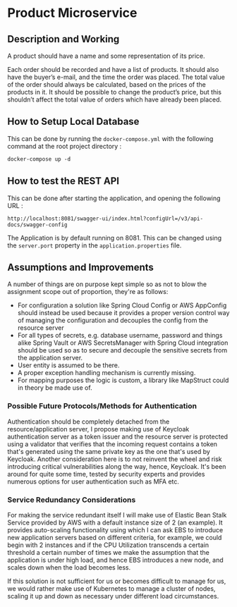 # Product Microservice
## Description and Working
A product should have a name and some representation of its price.

Each order should be recorded and have a list of products. It should also have the buyer’s e-mail, and the
time the order was placed. The total value of the order should always be calculated, based on the prices
of the products in it.
It should be possible to change the product’s price, but this shouldn’t affect the total value of orders which
have already been placed.

## How to Setup Local Database
This can be done by running the `docker-compose.yml` with the following command at the root project directory : 
```dockerfile
docker-compose up -d
```

## How to test the REST API 
This can be done after starting the application, and opening the following URL : 
```
http://localhost:8081/swagger-ui/index.html?configUrl=/v3/api-docs/swagger-config
```
The Application is by default running on 8081. This can be changed using the `server.port` property in the `application.properties` file.

## Assumptions and Improvements
A number of things are on purpose kept simple so as not to blow the assignment scope out of proportion, they're as follows:

* For configuration a solution like Spring Cloud Config or AWS AppConfig should instead be used because it provides a proper version control way of managing the configuration and decouples the config from the resource server
* For all types of secrets, e.g. database username, password and things alike Spring Vault or AWS SecretsManager with Spring Cloud integration should be used so as to secure and decouple the sensitive secrets from the application server.
* User entity is assumed to be there.
* A proper exception handling mechanism is currently missing.
* For mapping purposes the logic is custom, a library like MapStruct could in theory be made use of.


### Possible Future Protocols/Methods for Authentication
Authentication should be completely detached from the resource/application server, I propose making use of Keycloak
authentication server as a token issuer and the resource server is protected using a validator that verifies that the incoming request contains
a token that's generated using the same private key as the one that's used by Keycloak. Another consideration here is to not reinvent the wheel and
risk introducing critical vulnerabilities along the way, hence, Keycloak. It's been around for quite some time, tested by security experts and
provides numerous options for user authentication such as MFA etc.

### Service Redundancy Considerations

For making the service redundant itself I will make use of Elastic Bean Stalk Service provided by AWS with a default instance size of 2 (an example). It provides auto-scaling functionality using
which I can ask EBS to introduce new application servers based on different criteria, for example, we could begin with
2 instances and if the CPU Utilization transcends a certain threshold a certain number of times we make the assumption that the application
is under high load, and hence EBS introduces a new node, and scales down when the load becomes less. 

If this solution is not sufficient for us or becomes difficult to manage for us, we would rather make use of Kubernetes to manage a cluster of nodes,
scaling it up and down as necessary under different load circumstances.
